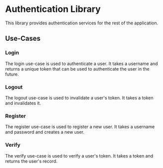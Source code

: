 # Authentication Library

This library provides authentication services for the rest of the application.

## Use-Cases

### Login

The login use-case is used to authenticate a user. It takes a username and returns a
unique token that can be used to authenticate the user in the future.

### Logout

The logout use-case is used to invalidate a user's token. It takes a token and
invalidates it.

### Register

The register use-case is used to register a new user. It takes a username and
password and creates a new user.

### Verify

The verify use-case is used to verify a user's token. It takes a token and returns
the user's record.
